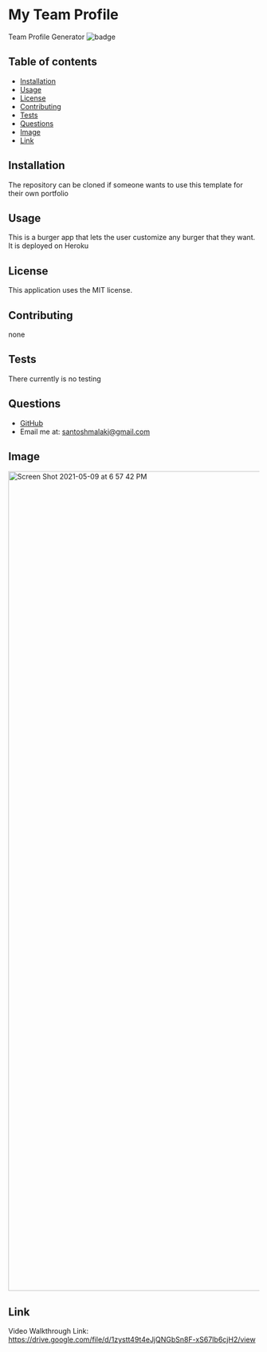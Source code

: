 # My Team Profile

Team Profile Generator
![badge](https://img.shields.io/static/v1?label=license&message=MIT&color=green)

## Table of contents

- [Installation](#installation)
- [Usage](#usage)
- [License](#license)
- [Contributing](#contributing)
- [Tests](#tests)
- [Questions](#questions)
- [Image](#image)
- [Link](#link) 

## Installation

The repository can be cloned if someone wants to use this template for their own portfolio

## Usage

This is a burger app that lets the user customize any burger that they want. It is deployed on Heroku

## License

This application uses the MIT license.

## Contributing

none

## Tests

There currently is no testing

## Questions

- [GitHub](https://github.com/smalakidev)
- Email me at: santoshmalaki@gmail.com

## Image
<img width="1644" alt="Screen Shot 2021-05-09 at 6 57 42 PM" src="https://user-images.githubusercontent.com/61706566/117589600-8d10d280-b0f8-11eb-900a-dfc759dccef3.png">



## Link

Video Walkthrough Link:   https://drive.google.com/file/d/1zystt49t4eJjQNGbSn8F-xS67Ib6cjH2/view


